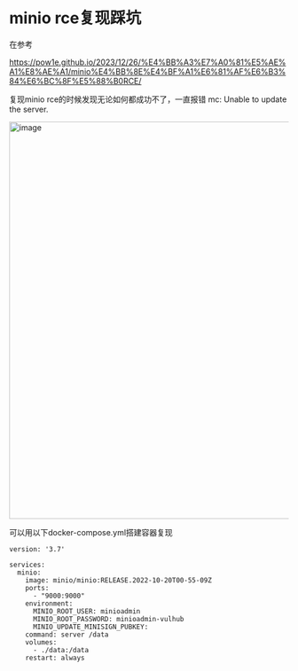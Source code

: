 # minio rce复现踩坑

在参考

https://pow1e.github.io/2023/12/26/%E4%BB%A3%E7%A0%81%E5%AE%A1%E8%AE%A1/minio%E4%BB%8E%E4%BF%A1%E6%81%AF%E6%B3%84%E6%BC%8F%E5%88%B0RCE/

复现minio rce的时候发现无论如何都成功不了，一直报错 mc: <ERROR> Unable to update the server.

<img width="717" alt="image" src="https://github.com/user-attachments/assets/edde6750-d00b-471f-8438-6234fe81ea33">

可以用以下docker-compose.yml搭建容器复现

```
version: '3.7'

services:
  minio:
    image: minio/minio:RELEASE.2022-10-20T00-55-09Z
    ports:
      - "9000:9000"
    environment:
      MINIO_ROOT_USER: minioadmin
      MINIO_ROOT_PASSWORD: minioadmin-vulhub
      MINIO_UPDATE_MINISIGN_PUBKEY:
    command: server /data
    volumes:
      - ./data:/data
    restart: always
```

